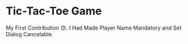 # Tic-Tac-Toe Game 
My First Contribution 😊.
I Had Made Player Name Mandatory and Set Dialog Cancelable.
